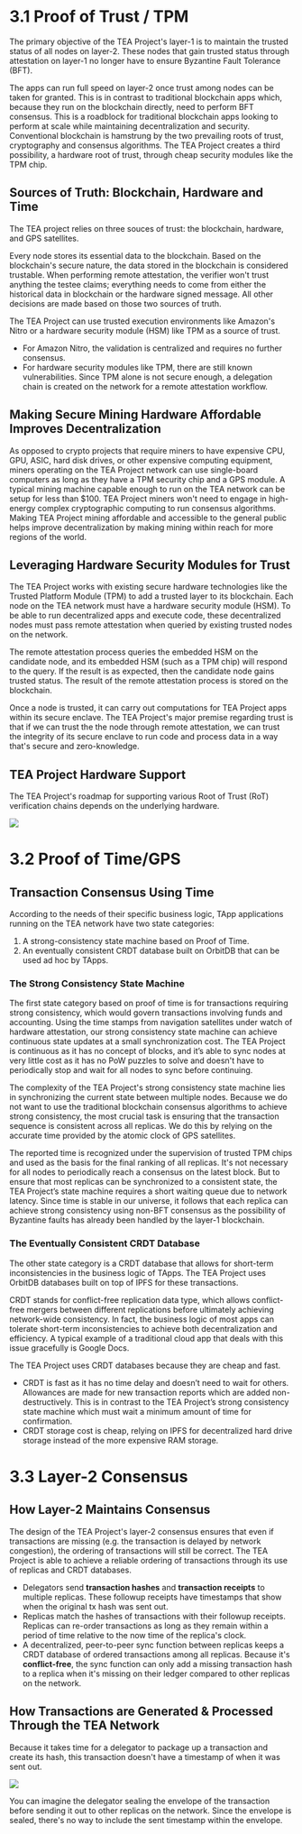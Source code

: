 # 3.1 Proof of Trust / TPM

The primary objective of the TEA Project's layer-1 is to maintain the trusted status of all nodes on layer-2.  These nodes that gain trusted status through attestation on layer-1 no longer have to ensure Byzantine Fault Tolerance (BFT). 

The apps can run full speed on layer-2 once trust among nodes can be taken for granted. This is in contrast to traditional blockchain apps which, because they run on the blockchain directly, need to perform BFT consensus. This is a roadblock for traditional blockchain apps looking to perform at scale while maintaining decentralization and security. Conventional blockchain is hamstrung by the two prevailing roots of trust, cryptography and consensus algorithms. The TEA Project creates a third possibility, a hardware root of trust, through cheap security modules like the TPM chip.

## Sources of Truth: Blockchain, Hardware and Time

The TEA project relies on three souces of trust: the blockchain, hardware, and GPS satellites.

Every node stores its essential data to the blockchain. Based on the blockchain's secure nature, the data stored in the blockchain is considered trustable. When performing remote attestation, the verifier won't trust anything the testee claims; everything needs to come from either the historical data in blockchain or the hardware signed message. All other decisions are made based on those two sources of truth. 

The TEA Project can use trusted execution environments like Amazon's Nitro or a hardware security module (HSM) like TPM as a source of trust.

- For Amazon Nitro, the validation is centralized and requires no further consensus.
- For hardware security modules like TPM, there are still known vulnerabilities. Since TPM alone is not secure enough, a delegation chain is created on the network for a remote attestation workflow. 

## Making Secure Mining Hardware Affordable Improves Decentralization

As opposed to crypto projects that require miners to have expensive CPU, GPU, ASIC, hard disk drives, or other expensive computing equipment, miners operating on the TEA Project network can use single-board computers as long as they have a TPM security chip and a GPS module. A typical mining machine capable enough to run on the TEA network can be setup for less than $100. TEA Project miners won't need to engage in high-energy complex cryptographic computing to run consensus algorithms. Making TEA Project mining affordable and accessible to the general public helps improve decentralization by making mining within reach for more regions of the world.

## Leveraging Hardware Security Modules for Trust

The TEA Project works with existing secure hardware technologies like the Trusted Platform Module (TPM) to add a trusted layer to its blockchain. Each node on the TEA network must have a hardware security module (HSM). To be able to run decentralized apps and execute code, these decentralized nodes must pass remote attestation when queried by existing trusted nodes on the network.

The remote attestation process queries the embedded HSM on the candidate node, and its embedded HSM (such as a TPM chip) will respond to the query. If the result is as expected, then the candidate node gains trusted status. The result of the remote attestation process is stored on the blockchain.

Once a node is trusted, it can carry out computations for TEA Project apps within its secure enclave. The TEA Project's major premise regarding trust is that if we can trust the the node through remote attestation, we can trust the integrity of its secure enclave to run code and process data in a way that's secure and zero-knowledge.

## TEA Project Hardware Support

The TEA Project's roadmap for supporting various Root of Trust (RoT) verification chains depends on the underlying hardware.

![](1.tea-project-hardware-support.png)


# 3.2 Proof of Time/GPS
## Transaction Consensus Using Time

According to the needs of their specific business logic, TApp applications running on the TEA network have two state categories:

1. A strong-consistency state machine based on Proof of Time.
2. An eventually consistent CRDT database built on OrbitDB that can be used ad hoc by TApps.

### The Strong Consistency State Machine

The first state category based on proof of time is for transactions requiring strong consistency, which would govern transactions involving funds and accounting.  Using the time stamps from navigation satellites under watch of hardware attestation, our strong consistency state machine can achieve continuous state updates at a small synchronization cost. The TEA Project is continuous as it has no concept of blocks, and it’s able to sync nodes at very little cost as it has no PoW puzzles to solve and doesn't have to periodically stop and wait for all nodes to sync before continuing.

The complexity of the TEA Project's strong consistency state machine lies in synchronizing the current state between multiple nodes. Because we do not want to use the traditional blockchain consensus algorithms to achieve strong consistency, the most crucial task is ensuring that the transaction sequence is consistent across all replicas. We do this by relying on the accurate time provided by the atomic clock of GPS satellites. 

The reported time is recognized under the supervision of trusted TPM chips and used as the basis for the final ranking of all replicas. It's not necessary for all nodes to periodically reach a consensus on the latest block. But to ensure that most replicas can be synchronized to a consistent state, the TEA Project’s state machine requires a short waiting queue due to network latency.  Since time is stable in our universe, it follows that each replica can achieve strong consistency using non-BFT consensus as the possibility of Byzantine faults has already been handled by the layer-1 blockchain.

### The Eventually Consistent CRDT Database

The other state category is a CRDT database that allows for short-term inconsistencies in the business logic of TApps. The TEA Project uses OrbitDB databases built on top of IPFS for these transactions.

CRDT stands for conflict-free replication data type, which allows conflict-free mergers between different replications before ultimately achieving network-wide consistency. In fact, the business logic of most apps can tolerate short-term inconsistencies to achieve both decentralization and efficiency. A typical example of a traditional cloud app that deals with this issue gracefully is Google Docs.

The TEA Project uses CRDT databases because they are cheap and fast.

- CRDT is fast as it has no time delay and doesn’t need to wait for others. Allowances are made for new transaction reports which are added non-destructively. This is in contrast to the TEA Project’s strong consistency state machine which must wait a minimum amount of time for confirmation.
- CRDT storage cost is cheap, relying on IPFS for decentralized hard drive storage instead of the more expensive RAM storage.

# 3.3 Layer-2 Consensus
## How Layer-2 Maintains Consensus

The design of the TEA Project's layer-2 consensus ensures that even if transactions are missing (e.g. the transaction is delayed by network congestion), the ordering of transactions will still be correct. The TEA Project is able to achieve a reliable ordering of transactions through its use of replicas and CRDT databases.

- Delegators send **transaction hashes** and **transaction receipts** to multiple replicas. These followup receipts have timestamps that show when the original tx hash was sent out.
- Replicas match the hashes of transactions with their followup receipts. Replicas can re-order transactions as long as they remain within a period of time relative to the now time of the replica's clock.
- A decentralized, peer-to-peer sync function between replicas keeps a CRDT database of ordered transactions among all replicas. Because it's **conflict-free**, the sync function can only add a missing transaction hash to a replica when it's missing on their ledger compared to other replicas on the network.

## How Transactions are Generated & Processed Through the TEA Network

Because it takes time for a delegator to package up a transaction and create its hash, this transaction doesn't have a timestamp of when it was sent out.

![](./4.tx-hash-no-timestamp-when-sent.png)

You can imagine the delegator sealing the envelope of the transaction before sending it out to other replicas on the network. Since the envelope is sealed, there's no way to include the sent timestamp within the envelope.

